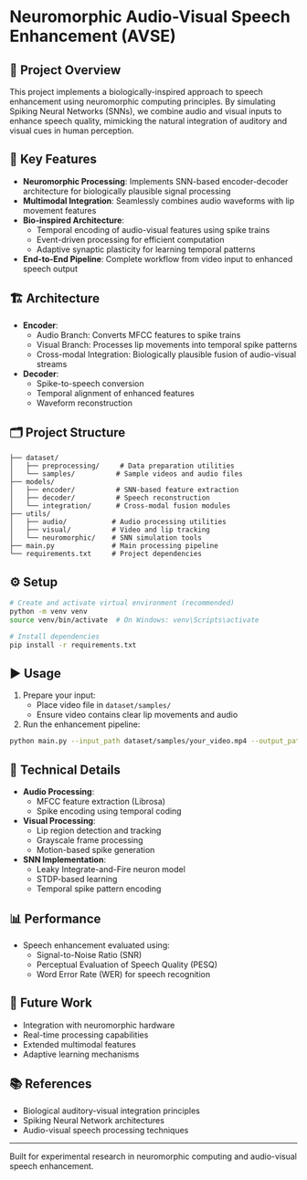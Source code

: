 # Neuromorphic Audio-Visual Speech Enhancement (AVSE)

## 🧠 Project Overview
This project implements a biologically-inspired approach to speech enhancement using neuromorphic computing principles. By simulating Spiking Neural Networks (SNNs), we combine audio and visual inputs to enhance speech quality, mimicking the natural integration of auditory and visual cues in human perception.

## 🚀 Key Features
- **Neuromorphic Processing**: Implements SNN-based encoder-decoder architecture for biologically plausible signal processing
- **Multimodal Integration**: Seamlessly combines audio waveforms with lip movement features
- **Bio-inspired Architecture**: 
  - Temporal encoding of audio-visual features using spike trains
  - Event-driven processing for efficient computation
  - Adaptive synaptic plasticity for learning temporal patterns
- **End-to-End Pipeline**: Complete workflow from video input to enhanced speech output

## 🏗️ Architecture
- **Encoder**:
  - Audio Branch: Converts MFCC features to spike trains
  - Visual Branch: Processes lip movements into temporal spike patterns
  - Cross-modal Integration: Biologically plausible fusion of audio-visual streams
- **Decoder**:
  - Spike-to-speech conversion
  - Temporal alignment of enhanced features
  - Waveform reconstruction

## 🗂️ Project Structure
```
├── dataset/
│   ├── preprocessing/     # Data preparation utilities
│   └── samples/          # Sample videos and audio files
├── models/
│   ├── encoder/          # SNN-based feature extraction
│   ├── decoder/          # Speech reconstruction
│   └── integration/      # Cross-modal fusion modules
├── utils/
│   ├── audio/           # Audio processing utilities
│   ├── visual/          # Video and lip tracking
│   └── neuromorphic/    # SNN simulation tools
├── main.py              # Main processing pipeline
└── requirements.txt     # Project dependencies
```

## ⚙️ Setup
```bash
# Create and activate virtual environment (recommended)
python -m venv venv
source venv/bin/activate  # On Windows: venv\Scripts\activate

# Install dependencies
pip install -r requirements.txt
```

## ▶️ Usage
1. Prepare your input:
   - Place video file in `dataset/samples/`
   - Ensure video contains clear lip movements and audio
2. Run the enhancement pipeline:
```bash
python main.py --input_path dataset/samples/your_video.mp4 --output_path enhanced_speech.wav
```

## 🔬 Technical Details
- **Audio Processing**: 
  - MFCC feature extraction (Librosa)
  - Spike encoding using temporal coding
- **Visual Processing**:
  - Lip region detection and tracking
  - Grayscale frame processing
  - Motion-based spike generation
- **SNN Implementation**:
  - Leaky Integrate-and-Fire neuron model
  - STDP-based learning
  - Temporal spike pattern encoding

## 📊 Performance
- Speech enhancement evaluated using:
  - Signal-to-Noise Ratio (SNR)
  - Perceptual Evaluation of Speech Quality (PESQ)
  - Word Error Rate (WER) for speech recognition

## 🔮 Future Work
- Integration with neuromorphic hardware
- Real-time processing capabilities
- Extended multimodal features
- Adaptive learning mechanisms

## 📚 References
- Biological auditory-visual integration principles
- Spiking Neural Network architectures
- Audio-visual speech processing techniques

---

Built for experimental research in neuromorphic computing and audio-visual speech enhancement.
